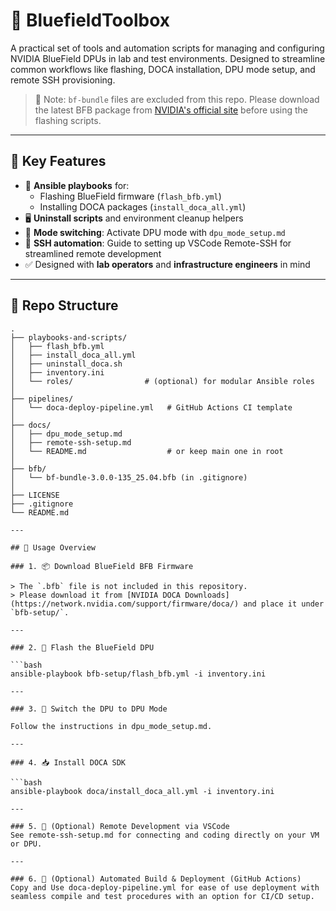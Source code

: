 # 🔧 BluefieldToolbox

A practical set of tools and automation scripts for managing and configuring NVIDIA BlueField DPUs in lab and test environments. Designed to streamline common workflows like flashing, DOCA installation, DPU mode setup, and remote SSH provisioning.

> 📁 Note: `bf-bundle` files are excluded from this repo. Please download the latest BFB package from [NVIDIA's official site](https://network.nvidia.com/support/firmware/doca/) before using the flashing scripts.

---

## 📌 Key Features

- 🧠 **Ansible playbooks** for:
  - Flashing BlueField firmware (`flash_bfb.yml`)
  - Installing DOCA packages (`install_doca_all.yml`)
- 🖥️ **Uninstall scripts** and environment cleanup helpers
- 🧰 **Mode switching**: Activate DPU mode with `dpu_mode_setup.md`
- 🔐 **SSH automation**: Guide to setting up VSCode Remote-SSH for streamlined remote development
- ✅ Designed with **lab operators** and **infrastructure engineers** in mind

---

## 📁 Repo Structure

```text
.
├── playbooks-and-scripts/
│   ├── flash_bfb.yml
│   ├── install_doca_all.yml
│   ├── uninstall_doca.sh
│   ├── inventory.ini
│   └── roles/                # (optional) for modular Ansible roles
│
├── pipelines/
│   └── doca-deploy-pipeline.yml   # GitHub Actions CI template
│
├── docs/
│   ├── dpu_mode_setup.md
│   ├── remote-ssh-setup.md
│   └── README.md                  # or keep main one in root
│
├── bfb/
│   └── bf-bundle-3.0.0-135_25.04.bfb (in .gitignore)
│
├── LICENSE
├── .gitignore
└── README.md

---

## 🚀 Usage Overview

### 1. 📦 Download BlueField BFB Firmware

> The `.bfb` file is not included in this repository.  
> Please download it from [NVIDIA DOCA Downloads](https://network.nvidia.com/support/firmware/doca/) and place it under `bfb-setup/`.

---

### 2. 💾 Flash the BlueField DPU

```bash
ansible-playbook bfb-setup/flash_bfb.yml -i inventory.ini

---

### 3. 🧠 Switch the DPU to DPU Mode

Follow the instructions in dpu_mode_setup.md.

---

### 4. 📥 Install DOCA SDK

```bash
ansible-playbook doca/install_doca_all.yml -i inventory.ini

---

### 5. 🔐 (Optional) Remote Development via VSCode
See remote-ssh-setup.md for connecting and coding directly on your VM or DPU.

---

### 6. 🔐 (Optional) Automated Build & Deployment (GitHub Actions)
Copy and Use doca-deploy-pipeline.yml for ease of use deployment with seamless compile and test procedures with an option for CI/CD setup.